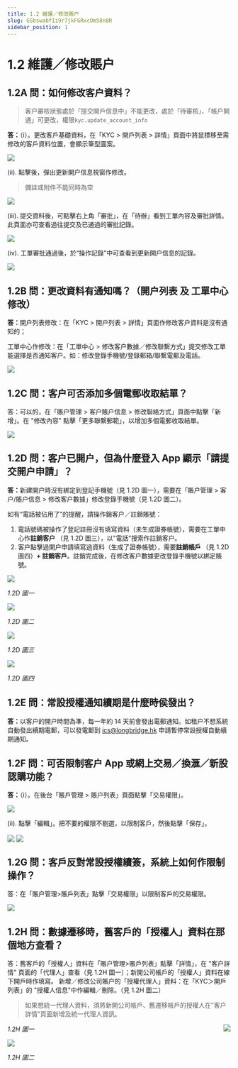 ```yaml
---
title: 1.2 維護／修改賬户
slug: GSbswabfIi9r7jkFGRxcOm58n8R
sidebar_position: 1
---
```



# 1.2 維護／修改賬户

## 1.2A 問：如何修改客户資料？

> 客户審核狀態處於「提交開戶信息中」不能更改，處於「待審核」、「帳户開通」可更改，權限`kyc.update_account_info`

<b>答：</b>（i）。更改客戶基礎資料，在「KYC &gt; 開戶列表 &gt; 詳情」頁面中將鼠標移至需修改的客戶資料位置，會顯示筆型圖案。

<img src="/assets/RTOVbF0W7oGvMgxynh5chztDnrg.png" src-width="2504" src-height="560" align="center"/>

(ii). 點擊後，彈出更新開户信息視窗作修改。

> 備註或附件不能同時為空

<img src="/assets/WiD9bo1qoolOzsxPWcAcZpENnsg.png" src-width="2168" src-height="1114" align="center"/>

(iii). 提交資料後，可點擊右上角「審批」，在「待辦」看到工單內容及審批詳情。此頁面亦可查看過往提交及已通過的審批記錄。

<img src="/assets/PQuxbz1DYo3dsgxYf8ecProknjh.png" src-width="2641" src-height="1422" align="center"/>

(iv). 工單審批通過後，於“操作記錄”中可查看到更新開户信息的記錄。

<img src="/assets/NFLLbiZDvoWcYrxaB1ScRPtQnWd.png" src-width="2498" src-height="1004" align="center"/>

## 1.2B 問：更改資料有通知嗎？（開户列表 及 工單中心 修改） 

<b>答：</b>開户列表修改：在「KYC &gt; 開户列表 &gt; 詳情」頁面作修改客户資料是沒有通知的；

工單中心作修改：在「工單中心 &gt; 修改客户數據／修改聯繫方式」提交修改工單能選擇是否通知客户。如：修改登錄手機號/登錄郵箱/聯繫電郵及電話。

<img src="/assets/KdRxbP4x8oYAzJxGZzscRPvanIL.png" src-width="2488" src-height="1428" align="center"/>

## 1.2C 問：客户可否添加多個電郵收取結單？

答：可以的，在「賬户管理 &gt; 客户賬户信息 &gt; 修改聯絡方式」頁面中點擊「新增」。在 "修改內容" 點擊「更多聯繫郵範」，以增加多個電郵收取結單。

<img src="/assets/HBgHb7JKdo9BzBxWCZycNaRznVe.png" src-width="2730" src-height="1370" align="center"/>

## 1.2D 問：客户已開户，但為什麼登入 App 顯示「請提交開户申請」？

<b>答：</b>新建開户時沒有綁定到登記手機號（見 1.2D 圖一），需要在「賬户管理 &gt; 客户/賬户信息 &gt; 修改客户數據」修改登錄手機號（見 1.2D 圖二）。

如有“電話被佔用了”的提醒，請操作銷客户／註銷賬號：

1. 電話號碼被操作了登記註冊沒有填寫資料（未生成證券帳號），需要在工單中心作<b>註銷客户 </b>（見 1.2D 圖三），以"電話"搜索作註銷客户。
2. 客户點擊過開户申請填寫過資料（生成了證券帳號），需要<b>註銷帳戶 </b>（見 1.2D 圖四）<b>+ 註銷客戶</b>。註銷完成後，在修改客户數據更改登錄手機號以綁定賬號。

<img src="/assets/MrhpbNuNhoMuILxnYZPcXPjwnrd.png" src-width="2654" src-height="1114" align="center"/>

<em>1.2D 圖一</em>

<img src="/assets/NjXjb06RhogvbyxcccqcPcx9ngd.png" src-width="2654" src-height="1368" align="center"/>

<em>1.2D 圖二</em>

<img src="/assets/OE6IbQklYoYlv0xThiGcAmwknRf.png" src-width="2656" src-height="1286" align="center"/>

<em>1.2D 圖三</em>

<img src="/assets/Ix3vbN2WOoBlquxScOecBTMWnrg.png" src-width="2660" src-height="1308" align="center"/>

<em>1.2D 圖四</em>

## 1.2E 問：常設授權通知續期是什麼時侯發出？

<b>答：</b>以客户的開户時間為準，每一年約 14 天前會發出電郵通知。如租户不想系統自動發出續期電郵，可以發電郵到 ics@longbridge.hk 申請暫停常設授權自動續期通知。

## 1.2F 問：可否限制客户 App 或網上交易／換滙／新股認購功能？

<b>答：</b>（i）。在後台「賬戶管理 &gt; 賬户列表」頁面點擊「交易權限」。

<img src="/assets/GwgOb8lbhom5aox2kW4cb4nAn2d.png" src-width="2854" src-height="790" align="center"/>

(ii). 點擊「編輯」。把不要的權限不剔選，以限制客戶，然後點擊「保存」。

<img src="/assets/BymBbwcSOoh65Jxql8WcTCJVntc.png" src-width="2824" src-height="1610" align="center"/>

<img src="/assets/KOu7bkwNsopj0extGS2cJ1XBndh.png" src-width="2408" src-height="1340" align="center"/>

## 1.2G 問：客戶反對常設授權續簽，系統上如何作限制操作？

答：在「賬户管理&gt;賬戶列表」點擊「交易權限」以限制客戶的交易權限。

<img src="/assets/FFJsbtpkQoLWrFxHVolchM61nNb.png" src-width="2798" src-height="1096" align="center"/>

## 1.2H 問：數據遷移時，舊客戶的「授權人」資料在那個地方查看？

答：舊客戶的「授權人」資料在「賬户管理&gt;賬戶列表」點擊「詳情」，在 "客户詳情" 頁面的「代理人」查看（見 1.2H 圖一）；新開公司帳戶的「授權人」資料在線下開戶時作填寫。
新增／修改公司賬户的「授權代理人」資料：在「KYC＞開戶列表」的 "授權人信息"中作編輯／刪除。（見 1.2H 圖二）

> 如果想統一代理人資料，須將新開公司帳戶、舊遷移帳戶的授權人在"客户詳情”頁面新增及統一代理人資訊。

<img src="/assets/Qnicb5f4SoFOaLxZC10cgkOPnKf.png" src-width="2856" src-height="1258" align="right"/>

<em>1.2H 圖一</em>

<img src="/assets/L3mBbBuBDoF4gExeiDhcem2dnDf.png" src-width="2854" src-height="1474" align="center"/>

<em>1.2H 圖二</em>

